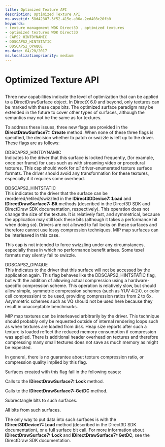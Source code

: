 ```yaml
---
title: Optimized Texture API
description: Optimized Texture API
ms.assetid: 58d42807-3f52-415e-a06a-2ed408c20fb0
keywords:
- texture management WDK Direct3D , optimized textures
- optimized textures WDK Direct3D
- CAPS2_HINTDYNAMIC
- DDSCAPS2_HINTSTATIC
- DDSCAPS2_OPAQUE
ms.date: 04/20/2017
ms.localizationpriority: medium
---
```


# Optimized Texture API


## <span id="ddk_optimized_texture_api_gg"></span><span id="DDK_OPTIMIZED_TEXTURE_API_GG"></span>


Three new capabilities indicate the level of optimization that can be applied to a DirectDrawSurface object. In DirectX 6.0 and beyond, only textures can be marked with these caps bits. The optimized surface paradigm may be extended in the future to cover other types of surfaces, although the semantics may not be the same as for textures.

To address these issues, three new flags are provided in the **DirectDrawSurface7:: Create** method. When none of these three flags is specified, the decision whether to patch or swizzle is left up to the driver. These flags are as follows:

<span id="DDSCAPS2_HINTDYNAMIC"></span><span id="ddscaps2_hintdynamic"></span>DDSCAPS2\_HINTDYNAMIC  
Indicates to the driver that this surface is locked frequently, (for example, once per frame) for uses such as with streaming video or procedural textures. This cap should work for *all* driver-enumerated texture surface formats. The driver should avoid any transformation for these textures, especially if it requires some overhead.

<span id="DDSCAPS2_HINTSTATIC"></span><span id="ddscaps2_hintstatic"></span>DDSCAPS2\_HINTSTATIC  
This indicates to the driver that the surface can be reordered/retiled/swizzled in the **IDirect3DDevice7::Load** and **IDirectDrawSurface7::Blt** methods (described in the Direct3D SDK and DirectDraw SDK documentation, respectively). This operation does not change the size of the texture. It is relatively fast, and symmetrical, because the application may still lock these bits (although it takes a performance hit when doing so). Drivers are not allowed to fail locks on these surfaces and therefore cannot use lossy compression techniques. MIP map surfaces can be interleaved in this case.

This cap is not intended to force swizzling under any circumstances, especially those in which no performance benefit arises. Some texel formats may silently fail to swizzle.

<span id="DDSCAPS2_OPAQUE"></span><span id="ddscaps2_opaque"></span>DDSCAPS2\_OPAQUE  
This indicates to the driver that this surface will not be accessed by the application again. This flag behaves like the DDSCAPS2\_HINTSTATIC flag, but with the addition of allowing actual compression using a hardware-specific compression scheme. This operation is relatively slow, but should allow simple, symmetric compression schemes (such as YUV 4:2:0, or color cell compression) to be used, providing compression ratios from 2 to 6x. Asymmetric schemes such as VQ should not be used here because they result in unacceptable benchmarks.

MIP map textures can be interleaved arbitrarily by the driver. This technique should probably only be requested outside of internal rendering loops such as when textures are loaded from disk. Heap size reports after such a texture is loaded reflect the reduced memory consumption if compression was applied. There is additional header overhead on textures and therefore compressing many small textures does not save as much memory as might be expected.

In general, there is no guarantee about texture compression ratio, or compression quality implied by this flag.

Surfaces created with this flag fail in the following cases:

Calls to the **IDirectDrawSurface7::Lock** method.

Calls to the **IDirectDrawSurface7::GetDC** method.

Subrectangle blts to such surfaces.

All blts from such surfaces.

The only way to put data into such surfaces is with the **IDirect3DDevice7::Load** method (described in the Direct3D SDK documentation), or a full surface blt call. For more information about **IDirectDrawSurface7::Lock** and **IDirectDrawSurface7::GetDC**, see the DirectDraw SDK documentation.

 

 





